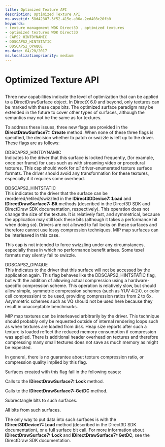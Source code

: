 ```yaml
---
title: Optimized Texture API
description: Optimized Texture API
ms.assetid: 58d42807-3f52-415e-a06a-2ed408c20fb0
keywords:
- texture management WDK Direct3D , optimized textures
- optimized textures WDK Direct3D
- CAPS2_HINTDYNAMIC
- DDSCAPS2_HINTSTATIC
- DDSCAPS2_OPAQUE
ms.date: 04/20/2017
ms.localizationpriority: medium
---
```


# Optimized Texture API


## <span id="ddk_optimized_texture_api_gg"></span><span id="DDK_OPTIMIZED_TEXTURE_API_GG"></span>


Three new capabilities indicate the level of optimization that can be applied to a DirectDrawSurface object. In DirectX 6.0 and beyond, only textures can be marked with these caps bits. The optimized surface paradigm may be extended in the future to cover other types of surfaces, although the semantics may not be the same as for textures.

To address these issues, three new flags are provided in the **DirectDrawSurface7:: Create** method. When none of these three flags is specified, the decision whether to patch or swizzle is left up to the driver. These flags are as follows:

<span id="DDSCAPS2_HINTDYNAMIC"></span><span id="ddscaps2_hintdynamic"></span>DDSCAPS2\_HINTDYNAMIC  
Indicates to the driver that this surface is locked frequently, (for example, once per frame) for uses such as with streaming video or procedural textures. This cap should work for *all* driver-enumerated texture surface formats. The driver should avoid any transformation for these textures, especially if it requires some overhead.

<span id="DDSCAPS2_HINTSTATIC"></span><span id="ddscaps2_hintstatic"></span>DDSCAPS2\_HINTSTATIC  
This indicates to the driver that the surface can be reordered/retiled/swizzled in the **IDirect3DDevice7::Load** and **IDirectDrawSurface7::Blt** methods (described in the Direct3D SDK and DirectDraw SDK documentation, respectively). This operation does not change the size of the texture. It is relatively fast, and symmetrical, because the application may still lock these bits (although it takes a performance hit when doing so). Drivers are not allowed to fail locks on these surfaces and therefore cannot use lossy compression techniques. MIP map surfaces can be interleaved in this case.

This cap is not intended to force swizzling under any circumstances, especially those in which no performance benefit arises. Some texel formats may silently fail to swizzle.

<span id="DDSCAPS2_OPAQUE"></span><span id="ddscaps2_opaque"></span>DDSCAPS2\_OPAQUE  
This indicates to the driver that this surface will not be accessed by the application again. This flag behaves like the DDSCAPS2\_HINTSTATIC flag, but with the addition of allowing actual compression using a hardware-specific compression scheme. This operation is relatively slow, but should allow simple, symmetric compression schemes (such as YUV 4:2:0, or color cell compression) to be used, providing compression ratios from 2 to 6x. Asymmetric schemes such as VQ should not be used here because they result in unacceptable benchmarks.

MIP map textures can be interleaved arbitrarily by the driver. This technique should probably only be requested outside of internal rendering loops such as when textures are loaded from disk. Heap size reports after such a texture is loaded reflect the reduced memory consumption if compression was applied. There is additional header overhead on textures and therefore compressing many small textures does not save as much memory as might be expected.

In general, there is no guarantee about texture compression ratio, or compression quality implied by this flag.

Surfaces created with this flag fail in the following cases:

Calls to the **IDirectDrawSurface7::Lock** method.

Calls to the **IDirectDrawSurface7::GetDC** method.

Subrectangle blts to such surfaces.

All blts from such surfaces.

The only way to put data into such surfaces is with the **IDirect3DDevice7::Load** method (described in the Direct3D SDK documentation), or a full surface blt call. For more information about **IDirectDrawSurface7::Lock** and **IDirectDrawSurface7::GetDC**, see the DirectDraw SDK documentation.

 

 





